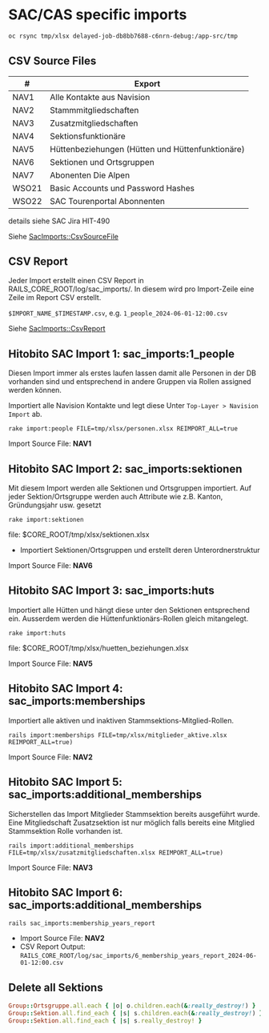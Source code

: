 # SAC/CAS specific imports

```txt
oc rsync tmp/xlsx delayed-job-db8bb7688-c6nrn-debug:/app-src/tmp
```

## CSV Source Files

| #    | Export                                               |
|------|------------------------------------------------------|
| NAV1 | Alle Kontakte aus Navision                           |
| NAV2 | Stammmitgliedschaften                                |
| NAV3 | Zusatzmitgliedschaften                               |
| NAV4 | Sektionsfunktionäre                                  |
| NAV5 | Hüttenbeziehungen (Hütten und Hüttenfunktionäre)     |
| NAV6 | Sektionen und Ortsgruppen                            |
| NAV7 | Abonenten Die Alpen                                  |
| WSO21 | Basic Accounts und Password Hashes                  |
| WSO22 | SAC Tourenportal Abonnenten                         |

details siehe SAC Jira HIT-490

Siehe [SacImports::CsvSourceFile](../app/domain/sac_imports/csv_source_file.rb)

## CSV Report

Jeder Import erstellt einen CSV Report in RAILS_CORE_ROOT/log/sac_imports/. In diesem wird pro Import-Zeile eine Zeile im Report CSV erstellt.

`$IMPORT_NAME_$TIMESTAMP.csv`, e.g. `1_people_2024-06-01-12:00.csv`

Siehe [SacImports::CsvReport](../app/domain/sac_imports/csv_report.rb)

## Hitobito SAC Import 1: sac_imports:1_people

Diesen Import immer als erstes laufen lassen damit alle Personen in der DB vorhanden sind und entsprechend in andere Gruppen via Rollen assigned werden können.

Importiert alle Navision Kontakte und legt diese Unter `Top-Layer > Navision Import` ab.

`rake import:people FILE=tmp/xlsx/personen.xlsx REIMPORT_ALL=true`

Import Source File: **NAV1**

## Hitobito SAC Import 2: sac_imports:sektionen

Mit diesem Import werden alle Sektionen und Ortsgruppen importiert. 
Auf jeder Sektion/Ortsgruppe werden auch Attribute wie z.B. Kanton, Gründungsjahr usw. gesetzt

`rake import:sektionen`

file: $CORE_ROOT/tmp/xlsx/sektionen.xlsx

- Importiert Sektionen/Ortsgruppen und erstellt deren Unterordnerstruktur

Import Source File: **NAV6**

## Hitobito SAC Import 3: sac_imports:huts

Importiert alle Hütten und hängt diese unter den Sektionen entsprechend ein. Ausserdem werden die Hüttenfunktionärs-Rollen gleich mitangelegt.

`rake import:huts`

file: $CORE_ROOT/tmp/xlsx/huetten_beziehungen.xlsx

Import Source File: **NAV5**

## Hitobito SAC Import 4: sac_imports:memberships

Importiert alle aktiven und inaktiven Stammsektions-Mitglied-Rollen. 

`rails import:memberships FILE=tmp/xlsx/mitglieder_aktive.xlsx REIMPORT_ALL=true)`

Import Source File: **NAV2**

## Hitobito SAC Import 5: sac_imports:additional_memberships

Sicherstellen das Import Mitglieder Stammsektion bereits ausgeführt wurde. Eine Mitgliedschaft Zusatzsektion ist nur möglich falls bereits eine Mitglied Stammsektion Rolle vorhanden ist.

`rails import:additional_memberships FILE=tmp/xlsx/zusatzmitgliedschaften.xlsx REIMPORT_ALL=true)`

Import Source File: **NAV3**

## Hitobito SAC Import 6: sac_imports:additional_memberships

`rails sac_imports:membership_years_report`

- Import Source File: **NAV2**
- CSV Report Output: `RAILS_CORE_ROOT/log/sac_imports/6_membership_years_report_2024-06-01-12:00.csv`

## Delete all Sektions

```ruby
Group::Ortsgruppe.all.each { |o| o.children.each(&:really_destroy!) }
Group::Sektion.all.find_each { |s| s.children.each(&:really_destroy!) }
Group::Sektion.all.find_each { |s| s.really_destroy! }
```
